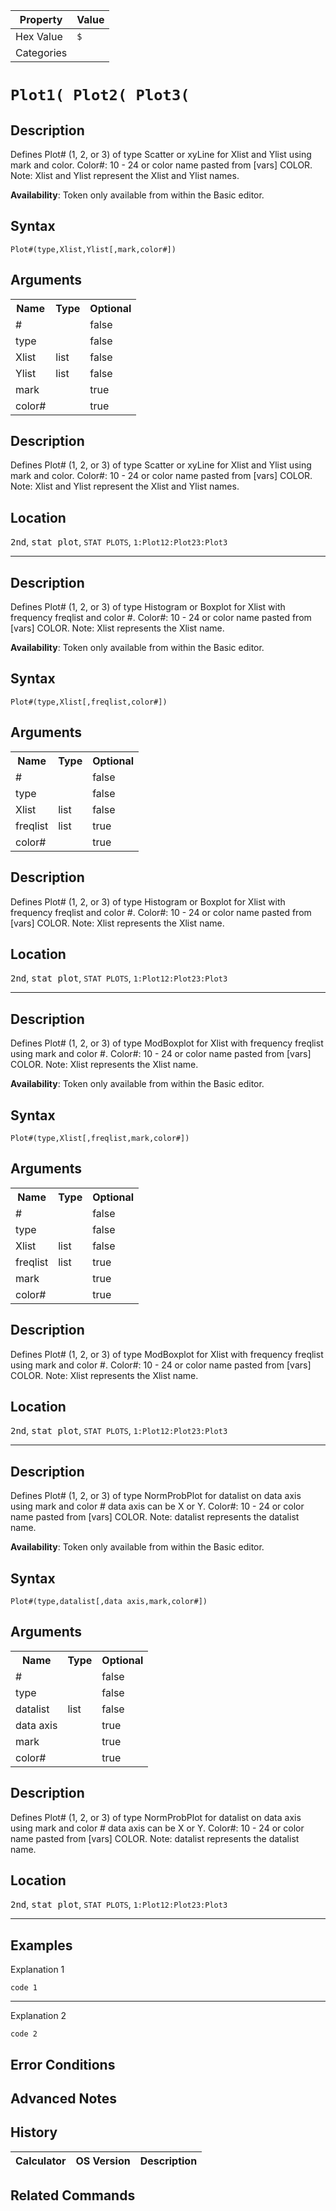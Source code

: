 | Property      | Value |
|---------------|-------|
| Hex Value     | `$`|
| Categories    | <ul></ul> |

# `Plot1( Plot2( Plot3(`

## Description
Defines Plot# (1, 2, or 3) of type Scatter or xyLine for Xlist and Ylist using mark and color.
Color#: 10 - 24 or color name pasted from [vars] COLOR.
Note: Xlist and Ylist represent the Xlist and Ylist names.


<b>Availability</b>: Token only available from within the Basic editor.

## Syntax
`Plot#(type,Xlist,Ylist[,mark,color#])`

## Arguments
<table>
<tr><th>Name</th><th>Type</th><th>Optional</th></tr>

<tr><td>#</td><td></td><td>false</td></tr>

<tr><td>type</td><td></td><td>false</td></tr>

<tr><td>Xlist</td><td>list</td><td>false</td></tr>

<tr><td>Ylist</td><td>list</td><td>false</td></tr>

<tr><td>mark</td><td></td><td>true</td></tr>

<tr><td>color#</td><td></td><td>true</td></tr>

</table>

## Description
Defines Plot# (1, 2, or 3) of type Scatter or xyLine for Xlist and Ylist using mark and color.
Color#: 10 - 24 or color name pasted from [vars] COLOR.
Note: Xlist and Ylist represent the Xlist and Ylist names.

## Location
<kbd>2nd</kbd>, <kbd>stat plot</kbd>, `STAT PLOTS`, `1:Plot12:Plot23:Plot3`
<hr>

## Description
Defines Plot# (1, 2, or 3) of type  Histogram or Boxplot for Xlist with frequency freqlist and color #.
Color#: 10 - 24 or color name pasted from [vars] COLOR.
Note: Xlist represents the Xlist name.


<b>Availability</b>: Token only available from within the Basic editor.

## Syntax
`Plot#(type,Xlist[,freqlist,color#])`

## Arguments
<table>
<tr><th>Name</th><th>Type</th><th>Optional</th></tr>

<tr><td>#</td><td></td><td>false</td></tr>

<tr><td>type</td><td></td><td>false</td></tr>

<tr><td>Xlist</td><td>list</td><td>false</td></tr>

<tr><td>freqlist</td><td>list</td><td>true</td></tr>

<tr><td>color#</td><td></td><td>true</td></tr>

</table>

## Description
Defines Plot# (1, 2, or 3) of type  Histogram or Boxplot for Xlist with frequency freqlist and color #.
Color#: 10 - 24 or color name pasted from [vars] COLOR.
Note: Xlist represents the Xlist name.

## Location
<kbd>2nd</kbd>, <kbd>stat plot</kbd>, `STAT PLOTS`, `1:Plot12:Plot23:Plot3`
<hr>

## Description
Defines Plot# (1, 2, or 3) of type  ModBoxplot for Xlist with frequency freqlist using mark and color #.
Color#: 10 - 24 or color name pasted from [vars] COLOR.
Note: Xlist represents the Xlist name.


<b>Availability</b>: Token only available from within the Basic editor.

## Syntax
`Plot#(type,Xlist[,freqlist,mark,color#])`

## Arguments
<table>
<tr><th>Name</th><th>Type</th><th>Optional</th></tr>

<tr><td>#</td><td></td><td>false</td></tr>

<tr><td>type</td><td></td><td>false</td></tr>

<tr><td>Xlist</td><td>list</td><td>false</td></tr>

<tr><td>freqlist</td><td>list</td><td>true</td></tr>

<tr><td>mark</td><td></td><td>true</td></tr>

<tr><td>color#</td><td></td><td>true</td></tr>

</table>

## Description
Defines Plot# (1, 2, or 3) of type  ModBoxplot for Xlist with frequency freqlist using mark and color #.
Color#: 10 - 24 or color name pasted from [vars] COLOR.
Note: Xlist represents the Xlist name.

## Location
<kbd>2nd</kbd>, <kbd>stat plot</kbd>, `STAT PLOTS`, `1:Plot12:Plot23:Plot3`
<hr>

## Description
Defines Plot# (1, 2, or 3) of type  NormProbPlot for datalist on data axis using mark and color # data axis can be X or Y.
Color#: 10 - 24 or color name pasted from [vars] COLOR.
Note: datalist represents the datalist name.


<b>Availability</b>: Token only available from within the Basic editor.

## Syntax
`Plot#(type,datalist[,data axis,mark,color#])`

## Arguments
<table>
<tr><th>Name</th><th>Type</th><th>Optional</th></tr>

<tr><td>#</td><td></td><td>false</td></tr>

<tr><td>type</td><td></td><td>false</td></tr>

<tr><td>datalist</td><td>list</td><td>false</td></tr>

<tr><td>data axis</td><td></td><td>true</td></tr>

<tr><td>mark</td><td></td><td>true</td></tr>

<tr><td>color#</td><td></td><td>true</td></tr>

</table>

## Description
Defines Plot# (1, 2, or 3) of type  NormProbPlot for datalist on data axis using mark and color # data axis can be X or Y.
Color#: 10 - 24 or color name pasted from [vars] COLOR.
Note: datalist represents the datalist name.

## Location
<kbd>2nd</kbd>, <kbd>stat plot</kbd>, `STAT PLOTS`, `1:Plot12:Plot23:Plot3`
<hr>

## Examples

Explanation 1
```ti-basic
code 1
```
---
Explanation 2
```ti-basic
code 2
```

## Error Conditions


## Advanced Notes


## History
| Calculator | OS Version | Description |
|------------|------------|-------------|


## Related Commands

    